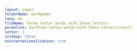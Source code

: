 ```yaml
---
layout: page2
folderName: wordgames
lang: da
fileName: three_letter_words_with_these_letters
permalink: da/three-letter-words-with-these-letters/result
letter: 3
sitemap: false
nointernationalization: true   
---
```

